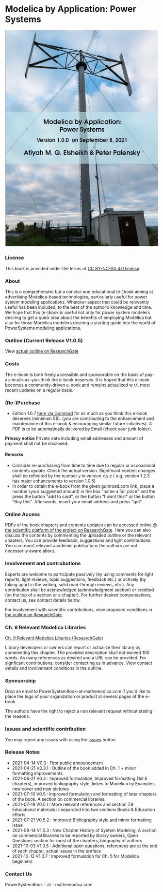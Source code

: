 # Modelica by Application: Power Systems 

![Cover](MPSCoverActual.png)

### License 

This book is provided under the terms of [CC BY-NC-SA 4.0 license](https://creativecommons.org/licenses/by-nc-sa/4.0/)

### About 

This is a comprehensive but a concise and educational (e-)book aiming at advertising Modelica-based technologies, particularly useful for power system modeling applications. Whatever aspect that could be relevantly useful has been included,  to the best of the author’s knowledge and time.  We hope that this (e-)book is useful not only for power system modelers desiring to get a quick idea about the benefits of employing Modelica but also for those Modelica modelers desiring a starting guide into the world of PowerSystems modeling applications.

### Outline (Current Release V1.0.5)

View [actual outline on ResearchGate](https://www.researchgate.net/publication/353340102_Book_Outline_Modelica_by_Application_Power_Systems)

### Costs 

The e-book is both freely accessible and sponsorable on the basis of pay-as-much-as-you-think the e-book deserves. It is hoped that this e-book becomes a community-driven e-book and remains actualized w.r.t. most recent updates on a regular basis. 

### (Re-)Purchase
 
- Edition 1.0.7 [here via Gumroad](https://gum.co/mathemodica-powsys) for as much as you think this e-book deserves (minimum 5$). (you are contributing to the enhancement and maintenance of this e-book & encouraging similar future initiatives). A PDF is to be automatically delivered by Email (check your junk folder).

**Privacy notice** Private data including email addresses and amount of payment shall not be disclosed. 

#### Remarks 

* Consider re-purchasing from time to time due to regular or occoasional contents update. Check the actual version. Significant content changes shall be reflected by the number y in version x.y.z ( e.g. version 1.2.3 has major enhancements to version 1.0.5)
*  In order to obtain the e-book from the given gumroad.com link, place a number (your suggested amount) in the box "name a fair price" and the press the button "add to card", or the button "I want this!" or the button "Buy this". Afterwords, insert your email address and press "get"

### Online Access  

PDFs of the book chapters and contents updates can be accessed online @ [the scientific platform of the project on ResearchGate](https://www.researchgate.net/project/Book-Modelica-By-Application-Power-Systems). Here you can also discuss the contents by commenting the uploaded outline or the relevant chapters. You can provide feedback, suggestions and light contributions. You can report relevant academic publications the authors are not necessarily aware about. 

### Involvement and contrubutions 

Experts are welcome to participate passively (by using comments for light reports, light reviews, topic suggestions, feedback etc.) or actively (by taking apart in the writing, solid read-through reviews, etc.). Any contribution shall be acknowledged (acknowledgment section) or credited (on the top of a section or a chapter). For further desired compensations, contact us, see contact details below. 

For involvement with scientific contributions, view proposed conditions in [the outline on ResearchGate](https://www.researchgate.net/publication/353340102_Book_Outline_Modelica_by_Application_Power_Systems).

### Ch. 9 Relevant Modelica Libraries

[Ch. 9 Relevant Modelica Libaries (ResearchGate)](https://www.researchgate.net/publication/354619412_Relevant_Modelica_Libraries)

Library developers or owners can report or actualize their library by commenting this chapter. The provided description shall not exceed 100 words. As many references as desired and a URL can be provided. For signficant contributions, consider contacting us in advance. View contact details and involvement conditions in the outline. 

### Sponsorship 

Drop an email to PowerSystemBook-at-mathemodica.com if you'd like to place the logo of your organization or product at several pages of the e-book. 

The authors have the right to reject a non relevant request without stating the reasons. 

### Issues and scientific contribution

You may report any issues with using the [Issues](https://github.com/Mathemodica/ModelicaPowerSystemBook/issues) button.

### Release Notes 

- 2021-04-14 V0.3   : First public announcement 
- 2021-04-21 V0.3.1 : Outline of the book added in Ch. 1 + minor formatting improvements  
- 2021-06-21 V0.4   : Improved formulation, Improved formatting (1st 6 chapters), improved bibliography style, linkes to Modelica by Examples, new cover and new pictures  
- 2021-07-10 V0.5   : Improved formulation and formatting of later chapters of the book. A section on commercial libraries. 
- 2021-07-19 V0.5.1 : More relevant references and section 7.9 Educational materials is separated into two sections Books & Education efforts  
- 2021-07-21 V0.5.2 : Improved Bibliography style and minor formatting issue
- 2021-09-14 V1.0.3 : New Chapter History of System Modeling, A section on commercial libraries to be reported by library owners, Open Questions section for most of the chapters, biography of authors
- 2021-10-03 V1.0.5 : Additional open questions, references are at the end of each chapter, actual issues in the preface
- 2021-10-12 V1.0.7 : Improved formulation for Ch. 5 for Modelica beginners 

### Contact Us

PowerSystemBook - at - mathemodica.com
